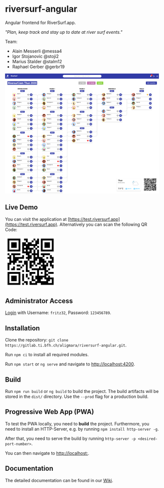 # riversurf-angular

Angular frontend for RiverSurf.app.

*"Plan, keep track and stay up to date at river surf events."*

Team:

* Alain Messerli @messa4
* Igor Stojanovic @stoji2
* Marius Stalder @stalm12
* Raphael Gerber @gerbr19


![RiverSurf.app Result View](src/assets/images/riversurf-app.png)

## Live Demo

You can visit the application at [https://test.riversurf.app](https://test.riversurf.app). Alternatively you can scan the following QR Code:

![QR Code](src/assets/images/qr-code.png)


## Administrator Access

[Login](https://test.riversurf.app/login) with Username: `fritz32`, Password: `123456789`.


## Installation

Clone the repository: `git clone https://gitlab.ti.bfh.ch/aligmara/riversurf-angular.git`.

Run `npm ci` to install all required modules.

Run `npm start` or `ng serve` and navigate to [http://localhost:4200](http://localhost:4200).

## Build

Run `npm run build` or `ng build` to build the project. The build artifacts will be stored in the `dist/` directory. Use the `--prod` flag for a production build.


## Progressive Web App (PWA)

To test the PWA locally, you need to **build** the project. Furthermore, you need to install an HTTP-Server, e.g. by running `npm install http-server -g`.

After that, you need to serve the build by running `http-server -p <desired-port-number>`.

You can then navigate to [http://localhost:<desired-port-number>](http://localhost:<desired-port-number>).


## Documentation

The detailed documentation can be found in our [Wiki](https://gitlab.ti.bfh.ch/aligmara/riversurf-angular/-/wikis/home).
